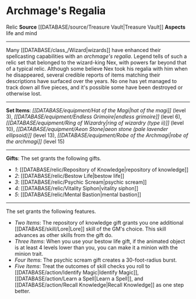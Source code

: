 ﻿---
id: '2'
name: Archmage's Regalia
rarity: Common
source: '[[DATABASE/source/Treasure Vault|Treasure Vault]]'
trait:
- '[[DATABASE/trait/Relic|Relic]]'
type: Set Relic

---
# Archmage's Regalia

<span class="item-trait">Relic</span>
**Source** [[DATABASE/source/Treasure Vault|Treasure Vault]] 
**Aspects** life and mind

---
Many [[DATABASE/class_/Wizard|wizards]] have enhanced their spellcasting capabilities with an _archmage's regalia_. Legend tells of such a relic set that belonged to the wizard-king Nex, with powers far beyond that of a typical relic. Although some believe Nex took his regalia with him when he disappeared, several credible reports of items matching their descriptions have surfaced over the years. No one has yet managed to track down all five pieces, and it's possible some have been destroyed or otherwise lost.

---
**Set Items**: _[[DATABASE/equipment/Hat of the Magi|hat of the magi]]_ (level 3), _[[DATABASE/equipment/Endless Grimoire|endless grimoire]]_ (level 6), _[[DATABASE/equipment/Ring of Wizardry|ring of wizardry (type ii)]]_ (level 10), _[[DATABASE/equipment/Aeon Stone|aeon stone (pale lavender ellipsoid)]]_ (level 13), _[[DATABASE/equipment/Robe of the Archmagi|robe of the archmagi]]_ (level 15)

---
**Gifts**: The set grants the following gifts.

* _1_: [[DATABASE/relic/Repository of Knowledge|repository of knowledge]]
* _2_: [[DATABASE/relic/Bestow Life|bestow life]]
* _3_: [[DATABASE/relic/Psychic Scream|psychic scream]]
* _4_: [[DATABASE/relic/Vitality Siphon|vitality siphon]]
* _5_: [[DATABASE/relic/Mental Bastion|mental bastion]]

---
The set grants the following features.

* _Two Items_: The repository of knowledge gift grants you one additional [[DATABASE/skill/Lore|Lore]] skill of the GM's choice. This skill advances as other skills from the gift do.
* _Three Items_: When you use your bestow life gift, if the animated object is at least 4 levels lower than you, you can make it a minion with the minion trait.
* _Four Items_: The psychic scream gift creates a 30-foot-radius burst.
* _Five Items_: Treat the outcomes of skill checks you roll to [[DATABASE/action/Identify Magic|Identify Magic]], [[DATABASE/action/Learn a Spell|Learn a Spell]], and [[DATABASE/action/Recall Knowledge|Recall Knowledge]] as one step better.